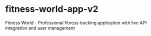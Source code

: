 # fitness-world-app-v2
Fitness World - Professional fitness tracking application with live API integration and user management
